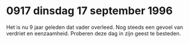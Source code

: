 # 0917 dinsdag 17 september 1996
Het is nu 9 jaar geleden dat vader overleed. Nog steeds een gevoel van verdriet en eenzaamheid. Proberen deze dag in zijn geest te besteden.